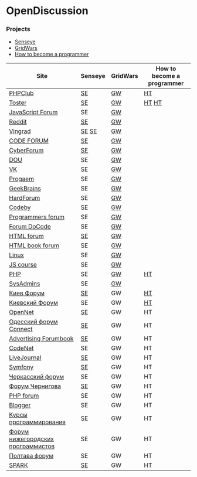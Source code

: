 # OpenDiscussion



### Projects
- [Senseye](http://senseye.com.ua/)
- [GridWars](http://grid-wars.com/ru/)
- [How to become a programmer](https://howtobecomeaprogrammer.github.io/)


| Site | Senseye | GridWars | How to become a programmer
| -----|---------|----------|---------------------------
| [PHPClub](http://phpclub.ru/) | [SE](http://phpclub.ru/talk/threads/aggregator-%D1%80%D0%B5%D0%B7%D1%8E%D0%BC%D0%B5-%D0%BF%D1%80%D0%BE%D0%B3%D1%80%D0%B0%D0%BC%D0%BC%D0%B8%D1%81%D1%82%D0%BE%D0%B2.82511/) | [GW](http://phpclub.ru/talk/threads/%D0%9D%D0%B0%D0%BF%D0%B8%D1%81%D0%B0%D0%BD%D0%B8%D0%B5-%D0%B8%D0%B3%D1%80%D0%BE%D0%BA%D0%B0-%D0%B4%D0%BB%D1%8F-%D1%81%D0%BE%D1%80%D0%B5%D0%B2%D0%BD%D0%BE%D0%B2%D0%B0%D0%BD%D0%B8%D0%B5-%D0%B0%D0%BB%D0%B3%D0%BE%D1%80%D0%B8%D1%82%D0%BC%D0%BE%D0%B2-javascript.82723/) | [HT](http://phpclub.ru/talk/threads/%D0%A0%D1%83%D0%BA%D0%BE%D0%B2%D0%BE%D0%B4%D1%81%D1%82%D0%B2%D0%BE-%D0%9A%D0%B0%D0%BA-%D1%81%D1%82%D0%B0%D1%82%D1%8C-php-%D1%80%D0%B0%D0%B7%D1%80%D0%B0%D0%B1%D0%BE%D1%82%D1%87%D0%B8%D0%BA%D0%BE%D0%BC.82714/)
| [Toster](https://toster.ru) | [SE](https://toster.ru/q/387161) |[GW](https://toster.ru/answer?answer_id=945149) | [HT](https://toster.ru/q/386882) [HT](https://toster.ru/q/387161)
| [JavaScript Forum](http://javascript.ru/forum) | SE |[GW](http://javascript.ru/forum/project/65882-igra-srazhenie-algoritmov.html)
| [Reddit](https://www.reddit.com) | [SE](https://www.reddit.com/r/programming/comments/5ip5k6/senseye_поиск_программистов/) | [GW](https://www.reddit.com/r/Games/comments/5gzbtx/%D0%BD%D0%B0%D0%BF%D0%B8%D1%81%D0%B0%D0%BD%D0%B8%D0%B5_%D0%B8%D0%B3%D1%80%D0%BE%D0%BA%D0%B0_%D0%BD%D0%B0_javascript_%D0%B4%D0%BB%D1%8F_%D1%81%D0%BE%D1%80%D0%B5%D0%B2%D0%BD%D0%BE%D0%B2%D0%B0%D0%BD%D0%B8%D0%B5/)
| [Vingrad](http://forum.vingrad.ru/forum/act-idx.html) | [SE](http://forum.vingrad.ru/forum/topic-390373/kw-programmers-skills-search.html) [SE](http://forum.vingrad.ru/forum/topic-389811.html) | [GW](http://forum.vingrad.ru/forum/topic-389328/kw-%D0%B8%D1%81%D0%BA%D1%83%D1%81%D1%81%D1%82%D0%B2%D0%B5%D0%BD%D0%BD%D1%8B%D0%B9-%D0%B8%D0%BD%D1%82%D0%B5%D0%BB%D0%BB%D0%B5%D0%BA%D1%82-%D0%B8%D0%B3%D1%80%D0%BE%D0%B2%D0%BE%D0%B5-%D0%BE%D0%B1%D1%83%D1%87%D0%B5%D0%BD%D0%B8%D0%B5.html)
| [CODE FORUM](http://code-forum.net/) | [SE](http://code-forum.net/showthread.php?t=1681) | [GW](http://code-forum.net/showthread.php?t=1512)
| [CyberForum](http://www.cyberforum.ru/) | [SE](http://www.cyberforum.ru/post9962217.html) | [GW](http://www.cyberforum.ru/evaluate-site/thread1823145.html)
| [DOU](https://dou.ua) | SE | [GW](https://dou.ua/forums/topic/18795/)
| [VK](https://vk.com) | SE | [GW](https://vk.com/club130365403)
| [Progaem](http://progaem.forum2x2.ru/) | SE | [GW](http://progaem.forum2x2.ru/t197-topic)
| [GeekBrains](https://geekbrains.ru/) | SE | [GW](https://geekbrains.ru/topics/2291)
| [HardForum](http://www.hardforum.ru/) | SE | [GW](http://www.hardforum.ru/t125605/)
| [Codeby](https://codeby.net) | SE | [GW](https://codeby.net/forum/threads/arena-iskusstvennyx-intellektov-gridwars.58092/)
| [Programmers forum](http://www.programmersforum.ru) | SE | [GW](http://www.programmersforum.ru/showthread.php?t=298172)
| [Forum DoCode](http://forum.docode.ru/) | SE | [GW](http://forum.docode.ru/topic/80/%D0%B0%D1%80%D0%B5%D0%BD%D0%B0-%D0%B8%D1%81%D0%BA%D1%83%D1%81%D1%81%D1%82%D0%B2%D0%B5%D0%BD%D0%BD%D1%8B%D1%85-%D0%B8%D0%BD%D1%82%D0%B5%D0%BB%D0%BB%D0%B5%D0%BA%D1%82%D0%BE%D0%B2)
| [HTML forum](http://www.html.by) | [SE](http://www.html.by/threads/38412-Poisk-PHP-razrabotchikov-v-Kieve) | [GW](http://www.html.by/threads/38399-Igra-dlja-programmistov-na-JavaScript)
| [HTML book forum](https://htmlforum.io) | SE | [GW](https://htmlforum.io/topic/57256-igra-dlya-programmistov-na-javascript/)
| [Linux](https://www.linux.org.ru) | SE | [GW](https://www.linux.org.ru/forum/development/13130208)
| [JS course](https://forum.jscourse.com) | SE | [GW](https://forum.jscourse.com/t/igra-dlya-programmistov-na-javascript-gridwars/1615)
| [PHP](https://php.ru) | SE | [GW](https://php.ru/forum/threads/igra-dlja-programmistov-na-javascript.61532/) | [HT](https://php.ru/forum/threads/rukovodstvo-kak-stat-php-razrabotchikom.61578/)
| [SysAdmins](http://sysadmins.ru/) | SE | [GW](http://sysadmins.ru/topic475248.html)
| [Киев Форум](http://kievforum.org/) | [SE](http://kievforum.org/showthread.php?p=1771558) | GW | [HT](http://kievforum.org/showthread.php?p=1762178)
| [Киевский Форум](http://kiev.com.ua/forum/) | SE | GW | [HT](http://kiev.com.ua/forum/showthread.php?p=1589353)
| [OpenNet](https://www.opennet.ru/) | [SE](https://www.opennet.ru/openforum/vsluhforumID2/9536.html) | GW | HT
| [Одесский форум Connect](http://connect.od.ua/) | [SE](http://connect.od.ua/index.php?topic=6184) | GW | HT
| [Advertising Forumbook](http://advertising.forumbook.ru/) | [SE](http://advertising.forumbook.ru/t4354-topic) | GW | HT
| [CodeNet](http://forum.codenet.ru/) | SE | GW | HT
| [LiveJournal](http://www.livejournal.com/) | [SE](http://senseyecomua.livejournal.com/690.html) | GW | HT
| [Symfony](https://symfony.com/) | [SE](http://symfony.com/showcase/239) | GW | HT
| [Черкасский форум](http://forumua.org/) | SE | GW | HT
| [Форум Чернигова](http://chernigov.info) | [SE](http://chernigov.info/showthread.php?p=11357) | GW | HT
| [PHP forum](http://phpforum.su/) | SE | GW | HT
| [Blogger](https://senseye-programmers-search.blogspot.com/) | SE | GW | HT
| [Курсы программирования](https://prog.kiev.ua/forum/index.php) | SE | GW | HT
| [Форум нижегородских программистов](http://www.nn.ru/community/biz/software/) | SE | GW | HT
| [Полтава форум](http://www.poltavaforum.com/programmirovanie-322/) | SE | GW | HT
| [SPARK](https://spark.ru/) | [SE](https://spark.ru/startup/senseye/wall) | GW | HT
